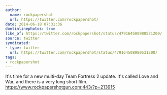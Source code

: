 ```yaml
---
author:
  name: rockpapershot
  url: https://twitter.com/rockpapershot/
date: 2014-06-18 07:31:36
dontinlinephotos: true
like_of: https://twitter.com/rockpapershot/status/479164508980531200/
source: twitter
syndicated:
- type: twitter
  url: https://twitter.com/rockpapershot/status/479164508980531200/
tags:
- rockpapershot
---
```


It's time for a new multi-day Team Fortress 2 update. It's called Love and War, and there is a very long short film. https://www.rockpapershotgun.com:443/?p=213915